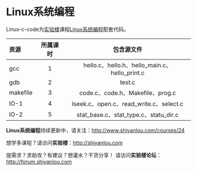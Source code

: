 Linux系统编程
============

Linux-c-code为[实验楼](http://shiyanlou.com)课程[Linux系统编程](http://www.shiyanlou.com/courses/24)配套代码。


| 资源      |    所属课时 | 包含源文件  |
| :-------- | :----------:| :---------: |
| gcc  | 1 | hello.c、hello.h、hello_main.c、hello_print.c |
| gdb  | 2 | test.c |
| makefile  | 3 | code.c、code.h、Makefile、prog.c |
| IO-1  | 4 | lseek.c、open.c、read_write.c、select.c |
| IO-2  | 5 | stat_base.c、stat_type.c、statu_dir.c |

**Linux系统编程**持续更新中，请关注：http://www.shiyanlou.com/courses/24

想学多课程？请访问**实验楼**：http://shiyanlou.com

提需求？求助攻？有建议？想灌水？干货分享！
请访问**实验楼论坛**：http://forum.shiyanlou.com

